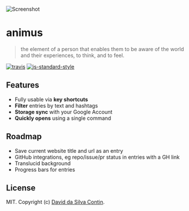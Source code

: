 ![Screenshot](https://pbs.twimg.com/media/CBXNkIJWsAEvgt8.png)

# animus

> the element of a person that enables them to be aware of the world and their experiences, to think, and to feel.

[![travis][travis-image]][travis-url]
[![js-standard-style][standard-image]][standard-url]

[travis-image]: https://travis-ci.org/dasilvacontin/animus.svg?style=flat
[travis-url]: https://travis-ci.org/dasilvacontin/animus
[standard-image]: https://img.shields.io/badge/code%20style-standard-brightgreen.svg?style=flat
[standard-url]: https://github.com/feross/standard

## Features

- Fully usable via **key shortcuts**
- **Filter** entries by text and hashtags
- **Storage sync** with your Google Account
- **Quickly opens** using a single command

## Roadmap

- Save current website title and url as an entry
- GitHub integrations, eg repo/issue/pr status in entries with a GH link
- Translucid background
- Progress bars for entries

## License

MIT. Copyright (c) [David da Silva Contin](http://dasilvacont.in).
